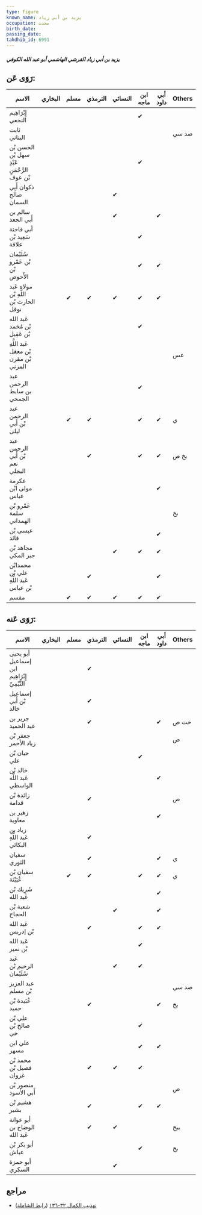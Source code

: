 ```yaml
---
type: figure
known_name: يزيد بن أبي زياد
occupation: محدث
birth_date:
passing_date:
tahdhib_id: 6991
---
```

##### يزيد بن أبي زياد القرشي الهاشمي أبو عبد الله الكوفي

## رَوَى عَن:
| الاسم                                        | البخاري | مسلم | الترمذي | النسائي | ابن ماجه | أبي داود | Others |
| -------------------------------------------- | ------- | ---- | ------- | ------- | -------- | -------- | ------ |
| إِبْرَاهِيم النخعي                           |         |      |         |         | ✔        |          |        |
| ثابت البناني                                 |         |      |         |         |          |          | صد سي  |
| الحسن بْن سهل بْن عَبْدِ الرَّحْمَنِ بْن عوف |         |      |         |         | ✔        |          |        |
| ذكوان أَبِي صالح السمان                      |         |      |         | ✔       |          |          |        |
| سالم بن أَبي الجعد                           |         |      |         | ✔       |          | ✔        |        |
| أبي فاختة سَعِيد بْن علاقة                   |         |      |         |         | ✔        |          |        |
| سُلَيْمان بْن عَمْرو بْن الأَحوص             |         |      |         |         | ✔        | ✔        |        |
| مولاه عَبد اللَّهِ بْن الحارث بْن نوفل       |         | ✔    | ✔       | ✔       | ✔        | ✔        |        |
| عَبد الله بْن مُحَمد بْن عَقِيل              |         |      |         |         | ✔        |          |        |
| عَبد اللَّهِ بْن معقل بْن مقرن المزني        |         |      |         |         |          |          | عس     |
| عبد الرحمن بن سابط الجمحي                    |         |      |         |         | ✔        |          |        |
| عبد الرحمن بْن أَبي ليلى                     |         | ✔    | ✔       |         | ✔        | ✔        | ي      |
| عبد الرحمن بْن أَبي نعم البجلي               |         |      | ✔       |         | ✔        | ✔        | بخ ص   |
| عكرمة مولى ابْن عباس                         |         |      |         |         |          | ✔        |        |
| عَمْرو بْن سلمة الهمداني                     |         |      |         |         |          |          | بخ     |
| عيسى بْن فائد                                |         |      |         |         |          | ✔        |        |
| مجاهد بْن جبر المكي                          |         |      |         | ✔       | ✔        | ✔        |        |
| محمدابْن علي بْن عَبد اللَّهِ بْن عباس       |         |      | ✔       |         |          | ✔        |        |
| مقسم                                         |         | ✔    | ✔       | ✔       | ✔        | ✔        |        |
## رَوَى عَنه:
| الاسم                                        | البخاري | مسلم | الترمذي | النسائي | ابن ماجه | أبي داود | Others |
| -------------------------------------------- | ------- | ---- | ------- | ------- | -------- | -------- | ------ |
| أبو يحيى إسماعيل ابن إِبْرَاهِيم التَّيْمِيّ |         |      | ✔       |         |          |          |        |
| إسماعيل بْن أَبي خالد                        |         |      | ✔       |         |          |          |        |
| جرير بن عبد الحميد                           |         |      | ✔       |         |          | ✔        | خت ص   |
| جعفر بْن زياد الأحمر                         |         |      |         |         |          |          | ص      |
| حبان بْن علي                                 |         |      |         |         | ✔        |          |        |
| خالد بْن عَبد اللَّه الواسطي                 |         |      |         |         |          | ✔        |        |
| زائدة بْن قدامة                              |         |      | ✔       |         |          |          | ص      |
| زهير بن معاوية                               |         |      |         |         |          | ✔        |        |
| زياد بن عَبد اللَّهِ البكائي                 |         |      | ✔       |         |          |          |        |
| سفيان الثوري                                 |         |      | ✔       |         |          | ✔        | ي      |
| سفيان بْن عُيَيْنَة                          |         | ✔    | ✔       |         | ✔        | ✔        | ي      |
| شَرِيك بْن عَبد الله                         |         |      |         |         |          | ✔        |        |
| شعبة بْن الحجاج                              |         |      |         | ✔       |          | ✔        |        |
| عَبد الله بْن إدريس                          |         |      | ✔       |         | ✔        | ✔        |        |
| عَبد الله بْن نمير                           |         |      |         |         | ✔        |          |        |
| عَبد الرحيم بْن سُلَيْمان                    |         |      |         | ✔       | ✔        |          |        |
| عبد العزيز بْن مسلم                          |         |      |         |         |          |          | صد سي  |
| عُبَيدة بْن حميد                             |         |      | ✔       |         |          | ✔        | بخ     |
| علي بْن صالح بْن حي                          |         |      |         |         | ✔        |          |        |
| علي ابن مسهر                                 |         |      |         |         | ✔        | ✔        |        |
| محمد بْن فصيل بْن غزوان                      |         |      | ✔       | ✔       | ✔        |          |        |
| منصور بْن أَبي الأسود                        |         |      |         |         |          |          | ص      |
| هشيم بْن بشير                                |         |      | ✔       |         | ✔        | ✔        |        |
| أبو عوانة الوضاح بن عَبد الله                |         |      | ✔       | ✔       |          |          | ببخ    |
| أبو بكر بْن عياش                             |         |      |         |         | ✔        |          | بخ     |
| أبو حمزة السكري                              |         |      |         | ✔       |          |          |        |
## مراجع
- [تهذيب الكمال ٣٢-١٣٦](obsidian://open?vault=Tahdhib-al-Kamal&file=Figures/٦٩٩١-يزيد%20بن%20أبي%20زياد%20القرشي%20الهاشمي%20أبو%20عبد%20الله%20الكوفي) ([رابط الشاملة](https://shamela.ws/book/3722/17250))